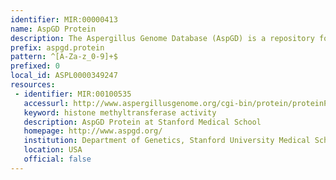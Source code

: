```yaml
---
identifier: MIR:00000413
name: AspGD Protein
description: The Aspergillus Genome Database (AspGD) is a repository for information relating to fungi of the genus Aspergillus, which includes organisms of clinical, agricultural and industrial importance. AspGD facilitates comparative genomics by providing a full-featured genomics viewer, as well as matched and standardized sets of genomic information for the sequenced aspergilli. This collection references protein information.
prefix: aspgd.protein
pattern: ^[A-Za-z_0-9]+$
prefixed: 0
local_id: ASPL0000349247
resources:
 - identifier: MIR:00100535
   accessurl: http://www.aspergillusgenome.org/cgi-bin/protein/proteinPage.pl?dbid=${lid}
   keyword: histone methyltransferase activity
   description: AspGD Protein at Stanford Medical School
   homepage: http://www.aspgd.org/
   institution: Department of Genetics, Stanford University Medical School, Stanford, California
   location: USA
   official: false
---
```

